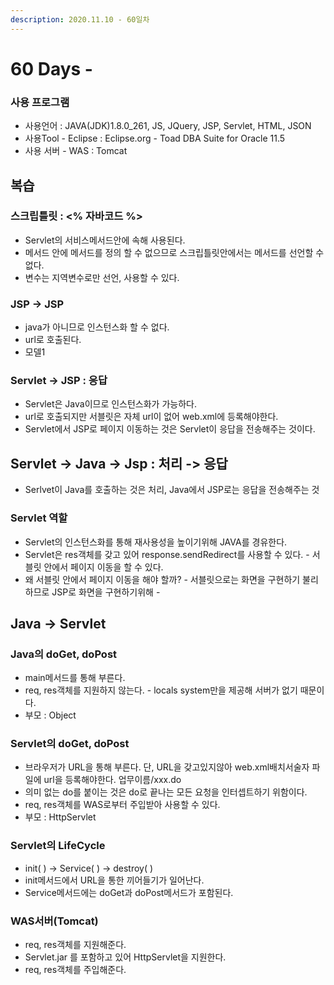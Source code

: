 ```yaml
---
description: 2020.11.10 - 60일차
---
```


# 60 Days -

### 사용 프로그램

* 사용언어 : JAVA\(JDK\)1.8.0\_261, JS, JQuery, JSP, Servlet, HTML, JSON
* 사용Tool  - Eclipse : Eclipse.org - Toad DBA Suite for Oracle 11.5
* 사용 서버 - WAS : Tomcat

## 복습

### 스크립틀릿 : &lt;% 자바코드 %&gt;

* Servlet의 서비스메서드안에 속해 사용된다.
* 메서드 안에 메서드를 정의 할 수 없으므로 스크립틀릿안에서는 메서드를 선언할 수 없다.
* 변수는 지역변수로만 선언, 사용할 수 있다.

### JSP -&gt; JSP

* java가 아니므로 인스턴스화 할 수 없다.
* url로 호출된다.
* 모델1

### Servlet -&gt; JSP : 응답

* Servlet은 Java이므로 인스턴스화가 가능하다.
* url로 호출되지만 서블릿은 자체 url이 없어 web.xml에 등록해야한다.
* Servlet에서 JSP로 페이지 이동하는 것은 Servlet이 응답을 전송해주는 것이다.

## Servlet -&gt; Java -&gt; Jsp : 처리 -&gt; 응답

* Serlvet이 Java를 호출하는 것은 처리, Java에서 JSP로는 응답을 전송해주는 것

### Servlet 역할

* Servlet의 인스턴스화를 통해 재사용성을 높이기위해 JAVA를 경유한다.
* Servlet은 res객체를 갖고 있어 response.sendRedirect를 사용할 수 있다. - 서블릿 안에서 페이지 이동을 할 수 있다.
* 왜 서블릿 안에서 페이지 이동을 해야 할까? - 서블릿으로는 화면을 구현하기 불리하므로 JSP로 화면을 구현하기위해 - 

## Java -&gt; Servlet

### Java의 doGet, doPost

* main메서드를 통해 부른다.
* req, res객체를 지원하지 않는다. - locals system만을 제공해 서버가 없기 때문이다.
* 부모 : Object

### Servlet의 doGet, doPost

* 브라우저가 URL을 통해 부른다. 단, URL을 갖고있지않아 web.xml배치서술자 파일에 url을 등록해야한다. 업무이름/xxx.do
* 의미 없는 do를 붙이는 것은 do로 끝나는 모든 요청을 인터셉트하기 위함이다.
* req, res객체를 WAS로부터 주입받아 사용할 수 있다.
* 부모 : HttpServlet

### Servlet의 LifeCycle

* init\( \) -&gt; Service\( \) -&gt; destroy\( \)
* init메서드에서 URL을 통한 끼어들기가 일어난다.
* Service메서드에는 doGet과 doPost메서드가 포함된다.

### WAS서버\(Tomcat\)

* req, res객체를 지원해준다.
* Servlet.jar 를 포함하고 있어 HttpServlet을 지원한다.
* req, res객체를 주입해준다.

